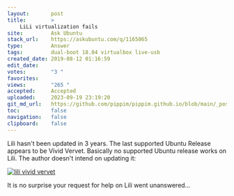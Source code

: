 ```yaml
---
layout:       post
title:        >
    LiLi virtualization fails
site:         Ask Ubuntu
stack_url:    https://askubuntu.com/q/1165065
type:         Answer
tags:         dual-boot 18.04 virtualbox live-usb
created_date: 2019-08-12 01:16:59
edit_date:    
votes:        "3 "
favorites:    
views:        "265 "
accepted:     Accepted
uploaded:     2023-09-19 23:19:20
git_md_url:   https://github.com/pippim/pippim.github.io/blob/main/_posts/2019/2019-08-12-LiLi-virtualization-fails.md
toc:          false
navigation:   false
clipboard:    false
---
```


Lili hasn't been updated in 3 years. The last supported Ubuntu Release appears to be Vivid Vervet. Basically no supported Ubuntu release works on Lili. The author doesn't intend on updating it:

[![lili vivid vervet][1]][1]

It is no surprise your request for help on Lili went unanswered...

  [1]: https://i.stack.imgur.com/HjMkI.png
